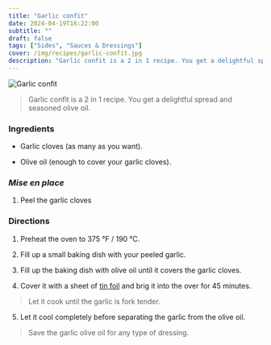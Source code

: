 ```yaml
---
title: "Garlic confit"
date: 2024-04-19T16:22:00
subtitle: ""
draft: false
tags: ["Sides", "Sauces & Dressings"]
cover: /img/recipes/garlic-confit.jpg
description: "Garlic confit is a 2 in 1 recipe. You get a delightful spread and seasoned olive oil."
---
```


<div class="my-flexbox row-collapse center basic-gap" >
  <div>
    <img src="/img/recipes/garlic-confit.jpg" alt="Garlic confit" class="cover-img">
  </div>
  <div>
    <blockquote>
      Garlic confit is a 2 in 1 recipe. You get a delightful spread and seasoned olive oil.
    </blockquote>
  </div>
</div>

### Ingredients

- Garlic cloves (as many as you want).

- Olive oil (enough to cover your garlic cloves).

### _Mise en place_

1. Peel the garlic cloves

### Directions

1. Preheat the oven to 375 °F / 190 °C.

2. Fill up a small baking dish with your peeled garlic.

3. Fill up the baking dish with olive oil until it covers the garlic cloves.

4. Cover it with a sheet of [tin foil](## "shine side up") and brig it into the over for 45 minutes.

> Let it cook until the garlic is fork tender.

5. Let it cool completely before separating the garlic from the olive oil.

<blockquote class="with-roo">Save the garlic olive oil for any type of dressing.</blockquote>
